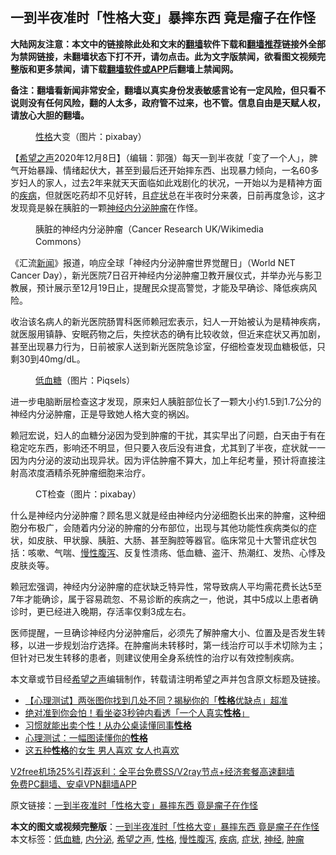  <h2>一到半夜准时「性格大变」暴摔东西 竟是瘤子在作怪</h2> <p class="notice"><b>大陆网友注意：本文中的链接除此处和文末的<a href="https://github.com/bannedbook/fanqiang" >翻墙</a>软件下载和<a href="https://github.com/killgcd/justmysocks/blob/master/README.md">翻墙推荐</a>链接外全部为禁网链接，未翻墙状态下打不开，请勿点击。此为文字版禁闻，欲看图文视频完整版和更多禁闻，请下载<a href="https://github.com/bannedbook/fanqiang">翻墙软件或APP</a>后翻墙上禁闻网。</p><p>备注：翻墙看新闻非常安全，翻墙以真实身份发表敏感言论有一定风险，但只看不说则没有任何风险，翻的人太多，政府管不过来，也不管。信息自由是天赋人权，请放心大胆的翻墙。</b></p>  <div class="entry"> <figure><figcaption><a href="https://www.bannedbook.org/bnews/tag/%e6%80%a7%e6%a0%bc/" class="st_tag internal_tag" rel="tag" title="标签 性格 下的日志">性格</a>大变（图片：pixabay）</figcaption></figure> <p>【<span class='wp_keywordlink_affiliate'><a href="https://www.soundofhope.org" title="希望之声" target="_blank">希望之声</a></span>2020年12月8日】（编辑：郭强）每天一到半夜就「变了一个人」，脾气开始暴躁、情绪起伏大，甚至到最后还开始摔东西、出现暴力倾向，一名60多岁妇人的家人，过去2年来就天天面临如此戏剧化的状况，一开始以为是精神方面的<a href="https://www.bannedbook.org/bnews/tag/%e7%96%be%e7%97%85/" class="st_tag internal_tag" rel="tag" title="标签 疾病 下的日志">疾病</a>，但就医吃药却不见好转，且<a href="https://www.bannedbook.org/bnews/tag/%E7%97%87%E7%8A%B6/" class="st_tag internal_tag" rel="tag" title="标签 症状 下的日志">症状</a>总在半夜时分来袭，日前再度急诊，这才发现竟是躲在胰脏的一颗<a href="https://www.bannedbook.org/bnews/tag/%E7%A5%9E%E7%BB%8F/" class="st_tag internal_tag" rel="tag" title="标签 神经 下的日志">神经</a><a href="https://www.bannedbook.org/bnews/tag/%E5%86%85%E5%88%86%E6%B3%8C/" class="st_tag internal_tag" rel="tag" title="标签 内分泌 下的日志">内分泌</a><a href="https://www.bannedbook.org/bnews/tag/%e8%82%bf%e7%98%a4/" class="st_tag internal_tag" rel="tag" title="标签 肿瘤 下的日志">肿瘤</a>在作怪。</p> <figure><figcaption>胰脏的神经内分泌肿瘤（Cancer Research UK/Wikimedia Commons）</figcaption></figure> <p>《汇流<span class='wp_keywordlink_affiliate'><a href="https://www.bannedbook.org/" title="新闻">新闻</a></span>》报道，响应全球「神经内分泌肿瘤世界觉醒日」（World NET Cancer Day），新光医院7日召开神经内分泌肿瘤卫教开展仪式，并举办光与影卫教展，预计展示至12月19日止，提醒民众提高警觉，才能及早确诊、降低疾病风险。</p>  <p>收治该名病人的新光医院肠胃科医师赖冠宏表示，妇人一开始被认为是精神疾病，就医服用镇静、安眠药物之后，失控状态的确有比较收敛，但近来症状又再加剧，甚至出现暴力行为，日前被家人送到新光医院急诊室，仔细检查发现血糖极低，只剩30到40mg/dL。</p> <figure><figcaption><a href="https://www.bannedbook.org/bnews/tag/%E4%BD%8E%E8%A1%80%E7%B3%96/" class="st_tag internal_tag" rel="tag" title="标签 低血糖 下的日志">低血糖</a>（图片：Piqsels）</figcaption></figure> <p>进一步电脑断层检查这才发现，原来妇人胰脏部位长了一颗大小约1.5到1.7公分的神经内分泌肿瘤，正是导致她人格大变的祸凶。</p>  <p>赖冠宏说，妇人的血糖分泌因为受到肿瘤的干扰，其实早出了问题，白天由于有在稳定吃东西，影响还不明显，但只要入夜后没有进食，尤其到了半夜，症状就一一因为内分泌的波动出现异状。因为评估肿瘤不算大，加上年纪考量，预计将直接注射高浓度酒精杀死肿瘤细胞来治疗。</p> <figure><figcaption>CT检查（图片：pixabay）</figcaption></figure> <p>什么是神经内分泌肿瘤？顾名思义就是经由神经内分泌细胞长出来的肿瘤，这种细胞分布极广，会随着内分泌的肿瘤的分布部位，出现与其他功能性疾病类似的症状，如皮肤、甲状腺、胰脏、大肠、甚至胸腔等器官。临床常见十大警讯症状包括：咳嗽、气喘、<a href="https://www.bannedbook.org/bnews/tag/%e6%85%a2%e6%80%a7%e8%85%b9%e6%b3%bb/" class="st_tag internal_tag" rel="tag" title="标签 慢性腹泻 下的日志">慢性腹泻</a>、反复性溃疡、低血糖、盗汗、热潮红、发热、心悸及皮肤炎等。</p>  <p>赖冠宏强调，神经内分泌肿瘤的症状缺乏特异性，常导致病人平均需花费长达5至7年才能确诊，属于容易疏忽、不易诊断的疾病之一，他说，其中5成以上患者确诊时，更已经进入晚期，存活率仅剩3成左右。</p> <p>医师提醒，一旦确诊神经内分泌肿瘤后，必须先了解肿瘤大小、位置及是否发生转移，以进一步规划治疗选择。在肿瘤尚未转移时，第一线治疗可以手术切除为主；但针对已发生转移的患者，则建议使用全身系统性的治疗以有效控制疾病。</p>  <p>本文章或节目经<a href="https://www.bannedbook.org/bnews/tag/%e5%b8%8c%e6%9c%9b%e4%b9%8b%e5%a3%b0/" class="st_tag internal_tag" rel="tag" title="标签 希望之声 下的日志">希望之声</a>编辑制作，转载请注明希望之声并包含原文标题及链接。</p> <ul class='op-related-articles' title='相关阅读'> <li><a href='https://www.bannedbook.org/bnews/funmedia/20201208/1444015.html' target='_blank'>【心理测试】两张图你找到几处不同？揭秘你的「<b>性格</b>优缺点」超准</a></li> <li><a href='https://www.bannedbook.org/bnews/funmedia/20201205/1442447.html' target='_blank'>绝对准到你会怕！看坐姿3秒钟内看透「一个人真实<b>性格</b>」</a></li> <li><a href='https://www.bannedbook.org/bnews/funmedia/20201204/1441779.html' target='_blank'>习惯就能出卖个性！从办公桌读懂同事<b>性格</b></a></li> <li><a href='https://www.bannedbook.org/bnews/funmedia/20201125/1436628.html' target='_blank'>心理测试：一幅图读懂你的<b>性格</b></a></li> <li><a href='https://www.bannedbook.org/bnews/funmedia/20201121/1434470.html' target='_blank'>这五种<b>性格</b>的女生 男人喜欢 女人也喜欢</a></li> </ul> <p class="texttj"> <a href="https://github.com/bannedbook/fanqiang/wiki/V2ray%E6%9C%BA%E5%9C%BA" target="_blank">V2free机场25%引荐返利：全平台免费SS/V2ray节点+经济套餐高速翻墙</a><br/> <a href="https://github.com/bannedbook/fanqiang/wiki/%E7%A6%81%E9%97%BB%E7%BD%91%E5%AE%89%E5%8D%93%E7%BF%BB%E5%A2%99%E6%96%B0%E9%97%BBAPP" target="_blank">免费PC翻墙、安卓VPN翻墙APP</a></p><p>原文链接：<a class="src_link"  href="https://www.soundofhope.org/post/451129" target="_blank">一到半夜准时「性格大变」暴摔东西 竟是瘤子在作怪</a></p><a name='sharetosocial'></a>       <div><b>本文的图文或视频完整版</b>：<a href='https://www.bannedbook.org/bnews/comments/20201208/1444168.html'>一到半夜准时「性格大变」暴摔东西 竟是瘤子在作怪</a></div>  </div><!--END ENTRY--> <div class="postfooter"> <div>本文标签：<a href="https://www.bannedbook.org/bnews/tag/%E4%BD%8E%E8%A1%80%E7%B3%96/" rel="tag">低血糖</a>, <a href="https://www.bannedbook.org/bnews/tag/%E5%86%85%E5%88%86%E6%B3%8C/" rel="tag">内分泌</a>, <a href="https://www.bannedbook.org/bnews/tag/%e5%b8%8c%e6%9c%9b%e4%b9%8b%e5%a3%b0/" rel="tag">希望之声</a>, <a href="https://www.bannedbook.org/bnews/tag/%e6%80%a7%e6%a0%bc/" rel="tag">性格</a>, <a href="https://www.bannedbook.org/bnews/tag/%e6%85%a2%e6%80%a7%e8%85%b9%e6%b3%bb/" rel="tag">慢性腹泻</a>, <a href="https://www.bannedbook.org/bnews/tag/%e7%96%be%e7%97%85/" rel="tag">疾病</a>, <a href="https://www.bannedbook.org/bnews/tag/%E7%97%87%E7%8A%B6/" rel="tag">症状</a>, <a href="https://www.bannedbook.org/bnews/tag/%E7%A5%9E%E7%BB%8F/" rel="tag">神经</a>, <a href="https://www.bannedbook.org/bnews/tag/%e8%82%bf%e7%98%a4/" rel="tag">肿瘤</a></div>  </div><!--END POSTFOOTER--> 